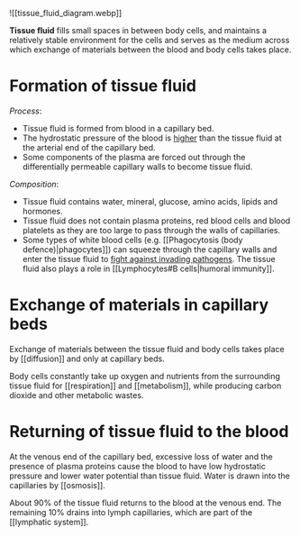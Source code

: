 ![[tissue_fluid_diagram.webp]]

**Tissue fluid** fills small spaces in between body cells, and <span class="hi-green">maintains a relatively stable environment</span> for the cells and serves as the <span class="hi-green">medium across which exchange of materials</span> between the blood and body cells takes place.

# Formation of tissue fluid
*Process*:
- Tissue fluid is formed from blood in a <span class="hi-blue">capillary bed</span>.
- The <span class="hi-blue">hydrostatic pressure</span> of the blood is <u>higher</u> than the tissue fluid at the arterial end of the capillary bed.
- Some components of the plasma are forced out through the <span class="hi-blue">differentially permeable</span> capillary walls to become tissue fluid.

*Composition*:
- Tissue fluid contains <span class="hi-green">water, mineral, glucose, amino acids, lipids and hormones</span>.
- Tissue fluid does not contain <span class="hi-blue">plasma proteins, red blood cells and blood platelets</span> as they are too large to pass through the walls of capillaries.
- Some types of <span class="hi-blue">white blood cells</span> (e.g. [[Phagocytosis (body defence)|phagocytes]]) can squeeze through the capillary walls and enter the tissue fluid to <u>fight against invading pathogens</u>. The tissue fluid also plays a role in [[Lymphocytes#B cells|humoral immunity]].

# Exchange of materials in capillary beds
Exchange of materials between the tissue fluid and body cells takes place by [[diffusion]] and only at capillary beds.

Body cells constantly take up oxygen and nutrients from the surrounding tissue fluid for [[respiration]] and [[metabolism]], while producing carbon dioxide and other metabolic wastes.

# Returning of tissue fluid to the blood
At the venous end of the capillary bed, excessive loss of water and the presence of plasma proteins cause the blood to have <span class="hi-blue">low hydrostatic pressure</span> and <span class="hi-green">lower water potential than tissue fluid</span>. Water is drawn into the capillaries by [[osmosis]].

About 90% of the tissue fluid returns to the blood at the <span class="hi-blue">venous end</span>. The remaining 10% drains into lymph capillaries, which are part of the [[lymphatic system]].
